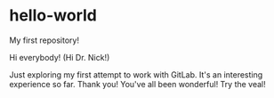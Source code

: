 # hello-world
My first repository!

Hi everybody! (Hi Dr. Nick!)

Just exploring my first attempt to work with GitLab.
It's an interesting experience so far.
Thank you!  You've all been wonderful!  Try the veal!
